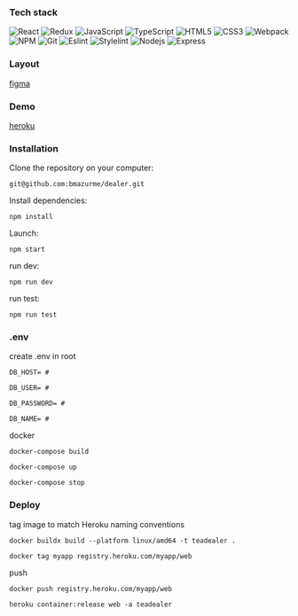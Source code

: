 ### Tech stack
![React](https://img.shields.io/badge/-React-black?style=flat-square&logo=react)
![Redux](https://img.shields.io/badge/-Redux-black?style=flat-square&logo=redux)
![JavaScript](https://img.shields.io/badge/-JavaScript-black?style=flat-square&logo=javascript)
![TypeScript](https://img.shields.io/badge/-TypeScript-black?style=flat-square&logo=typescript)
![HTML5](https://img.shields.io/badge/-HTML5-black?style=flat-square&logo=html5&logoColor=white)
![CSS3](https://img.shields.io/badge/-CSS3-black?style=flat-square&logo=css3)
![Webpack](https://img.shields.io/badge/-Webpack-black?style=flat-square&logo=webpack)
![NPM](https://img.shields.io/badge/-NPM-black?style=flat-square&logo=npm)
![Git](https://img.shields.io/badge/-Git-black?style=flat-square&logo=git)
![Eslint](https://img.shields.io/badge/-Eslint-black?style=flat-square&logo=eslint)
![Stylelint](https://img.shields.io/badge/-Stylelint-black?style=flat-square&logo=stylelint)
![Nodejs](https://img.shields.io/badge/-Nodejs-black?style=flat-square&logo=Node.js)
![Express](https://img.shields.io/badge/-Express-black?style=flat-square&logo=express)

### Layout
[figma](https://www.figma.com/file/vbRrCeW3YFaiJfEzw9u4Na?)

### Demo
[heroku](https://teadealer.herokuapp.com/)

### Installation

Clone the repository on your computer:

`git@github.com:bmazurme/dealer.git`

Install dependencies:

`npm install`

Launch:

`npm start`

run dev:

`npm run dev`

run test:

`npm run test`

### .env
create .env in root

```
DB_HOST= #

DB_USER= #

DB_PASSWORD= #

DB_NAME= #
```

docker

`docker-compose build`

`docker-compose up`

`docker-compose stop`

### Deploy

tag image to match Heroku naming conventions

`docker buildx build --platform linux/amd64 -t teadealer .`

`docker tag myapp registry.heroku.com/myapp/web`

push

`docker push registry.heroku.com/myapp/web`

`heroku container:release web -a teadealer`
